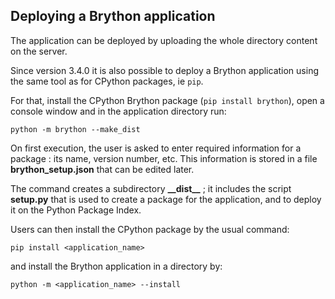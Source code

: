 Deploying a Brython application
-------------------------------

The application can be deployed by uploading the whole directory content on
the server.

Since version 3.4.0 it is also possible to deploy a Brython application using
the same tool as for CPython packages, ie `pip`.

For that, install the CPython Brython package (`pip install brython`),
open a console window and in the application directory run:

    python -m brython --make_dist

On first execution, the user is asked to enter required information for a
package : its name, version number, etc. This information is stored in a file
__brython_setup.json__ that can be edited later.

The command creates a subdirectory __\_\_dist\_\___ ; it includes the script
__setup.py__ that is used to create a package for the application, and to
deploy it on the Python Package Index.

Users can then install the CPython package by the usual command:

    pip install <application_name>

and install the Brython application in a directory by:

    python -m <application_name> --install

